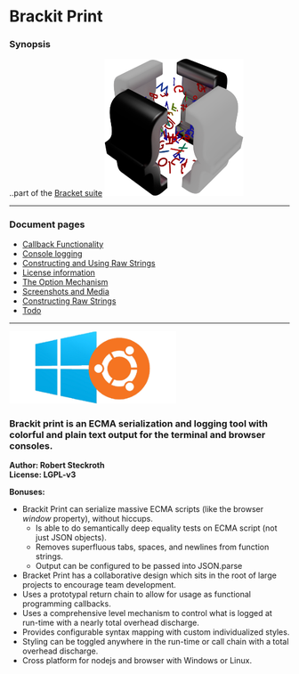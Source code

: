 # Brackit Print
### Synopsis

..part of the [Bracket suite](https://github.com/restarian/restarian/blob/master/bracket/README.md)
![Bracket](https://raw.githubusercontent.com/restarian/restarian/master/bracket/doc/image/bracket_logo_small.png)

------

### Document pages

* [Callback Functionality](https://github.com/restarian/bracket_print/blob/master/doc/as_callback.md)
* [Console logging ](https://github.com/restarian/bracket_print/blob/master/doc/as_logger.md)
* [Constructing and Using Raw Strings ](https://github.com/restarian/bracket_print/blob/master/doc/as_string.md)
* [License information](https://github.com/restarian/bracket_print/blob/master/doc/license.md)
* [The Option Mechanism](https://github.com/restarian/bracket_print/blob/master/doc/options.md)
* [Screenshots and Media](https://github.com/restarian/bracket_print/blob/master/doc/screenshot.md)
* [Constructing Raw Strings ](https://github.com/restarian/bracket_print/blob/master/doc/titles.md)
* [Todo](https://github.com/restarian/bracket_print/blob/master/doc/todo.md)

----

[![Ubuntu on Windows](https://raw.githubusercontent.com/restarian/restarian/master/doc/image/ubuntu_windows_logo.png)](https://github.com/Microsoft/BashOnWindows)

### Brackit print is an ECMA serialization and logging tool with colorful and plain text output for the terminal and browser consoles.

**Author: Robert Steckroth**  
**License: LGPL-v3**

**Bonuses:**
* Brackit Print can serialize massive ECMA scripts (like the browser *window* property), without hiccups.
	* Is able to do semantically deep equality tests on ECMA script (not just JSON objects).
	* Removes superfluous tabs, spaces, and newlines from function strings.
	* Output can be configured to be passed into JSON.parse 
* Bracket Print has a collaborative design which sits in the root of large projects to encourage team development.
* Uses a prototypal return chain to allow for usage as functional programming callbacks.
* Uses a comprehensive level mechanism to control what is logged at run-time with a nearly total overhead discharge.
* Provides configurable syntax mapping with custom individualized styles.
* Styling can be toggled anywhere in the run-time or call chain with a total overhead discharge.
* Cross platform for nodejs and browser with Windows or Linux.
